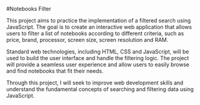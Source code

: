 #Notebooks Filter

This project aims to practice the implementation of a filtered search using JavaScript. The goal is to create an interactive web application that allows users to filter a list of notebooks according to different criteria, such as price, brand, processor, screen size, screen resolution and RAM.

Standard web technologies, including HTML, CSS and JavaScript, will be used to build the user interface and handle the filtering logic. The project will provide a seamless user experience and allow users to easily browse and find notebooks that fit their needs.

Through this project, I will seek to improve web development skills and understand the fundamental concepts of searching and filtering data using JavaScript.
